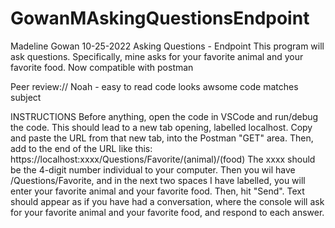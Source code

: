 # GowanMAskingQuestionsEndpoint
Madeline Gowan
10-25-2022
Asking Questions - Endpoint
This program will ask questions. Specifically, mine asks for your favorite animal and your favorite food. Now compatible with postman

Peer review:// Noah - easy to read code looks awsome code matches subject

INSTRUCTIONS
Before anything, open the code in VSCode and run/debug the code. This should lead to a new tab opening, labelled localhost. Copy and paste the URL from that new tab, into the Postman "GET" area. Then, add to the end of the URL like this:
https://localhost:xxxx/Questions/Favorite/(animal)/(food)
The xxxx should be the 4-digit number individual to your computer. Then you wil have /Questions/Favorite, and in the next two spaces I have labelled, you will enter your favorite animal and your favorite food. Then, hit "Send". Text should appear as if you have had a conversation, where the console will ask for your favorite animal and your favorite food, and respond to each answer.
